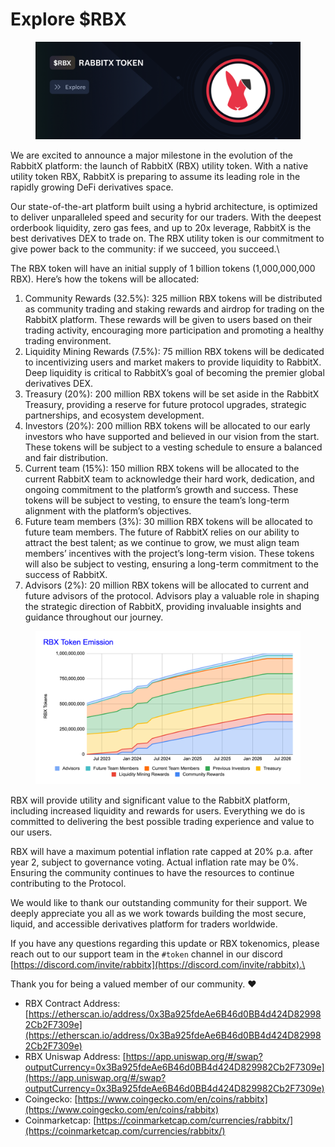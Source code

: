 # Explore $RBX

<figure><img src="../.gitbook/assets/image (2).png" alt=""><figcaption></figcaption></figure>

We are excited to announce a major milestone in the evolution of the RabbitX platform: the launch of RabbitX (RBX) utility token. With a native utility token RBX, RabbitX is preparing to assume its leading role in the rapidly growing DeFi derivatives space.&#x20;

Our state-of-the-art platform built using a hybrid architecture, is optimized to deliver unparalleled speed and security for our traders. With the deepest orderbook liquidity, zero gas fees, and up to 20x leverage, RabbitX is the best derivatives DEX to trade on. The RBX utility token is our commitment to give power back to the community: if we succeed, you succeed.\


The RBX token will have an initial supply of 1 billion tokens (1,000,000,000 RBX). Here’s how the tokens will be allocated:

1. Community Rewards (32.5%): 325 million RBX tokens will be distributed as community trading and staking rewards and airdrop for trading on the RabbitX platform. These rewards will be given to users based on their trading activity, encouraging more participation and promoting a healthy trading environment.
2. Liquidity Mining Rewards (7.5%): 75 million RBX tokens will be dedicated to incentivizing users and market makers to provide liquidity to RabbitX. Deep liquidity is critical to RabbitX’s goal of becoming the premier global derivatives DEX.
3. Treasury (20%): 200 million RBX tokens will be set aside in the RabbitX Treasury, providing a reserve for future protocol upgrades, strategic partnerships, and ecosystem development.
4. Investors (20%): 200 million RBX tokens will be allocated to our early investors who have supported and believed in our vision from the start. These tokens will be subject to a vesting schedule to ensure a balanced and fair distribution.
5. Current team (15%): 150 million RBX tokens will be allocated to the current RabbitX team to acknowledge their hard work, dedication, and ongoing commitment to the platform’s growth and success. These tokens will be subject to vesting, to ensure the team’s long-term alignment with the platform’s objectives.
6. Future team members (3%): 30 million RBX tokens will be allocated to future team members. The future of RabbitX relies on our ability to attract the best talent; as we continue to grow, we must align team members’ incentives with the project’s long-term vision. These tokens will also be subject to vesting, ensuring a long-term commitment to the success of RabbitX.
7. Advisors (2%): 20 million RBX tokens will be allocated to current and future advisors of the protocol. Advisors play a valuable role in shaping the strategic direction of RabbitX, providing invaluable insights and guidance throughout our journey.

<figure><img src="../.gitbook/assets/image (28).png" alt=""><figcaption></figcaption></figure>

RBX will provide utility and significant value to the RabbitX platform, including increased liquidity and rewards for users. Everything we do is committed to delivering the best possible trading experience and value to our users.

RBX will have a maximum potential inflation rate capped at 20% p.a. after year 2, subject to governance voting. Actual inflation rate may be 0%. Ensuring the community continues to have the resources to continue contributing to the Protocol.

We would like to thank our outstanding community for their support. We deeply appreciate you all as we work towards building the most secure, liquid, and accessible derivatives platform for traders worldwide.

If you have any questions regarding this update or RBX tokenomics, please reach out to our support team in the `#token` channel in our discord [https://discord.com/invite/rabbitx](https://discord.com/invite/rabbitx).\


Thank you for being a valued member of our community. :heart:

* RBX Contract Address: [https://etherscan.io/address/0x3Ba925fdeAe6B46d0BB4d424D829982Cb2F7309e](https://etherscan.io/address/0x3Ba925fdeAe6B46d0BB4d424D829982Cb2F7309e)
* RBX Uniswap Address: [https://app.uniswap.org/#/swap?outputCurrency=0x3Ba925fdeAe6B46d0BB4d424D829982Cb2F7309e](https://app.uniswap.org/#/swap?outputCurrency=0x3Ba925fdeAe6B46d0BB4d424D829982Cb2F7309e)
* Coingecko: [https://www.coingecko.com/en/coins/rabbitx](https://www.coingecko.com/en/coins/rabbitx)
* Coinmarketcap: [https://coinmarketcap.com/currencies/rabbitx/](https://coinmarketcap.com/currencies/rabbitx/)
